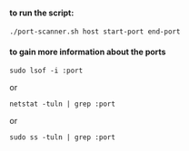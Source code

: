 #### to run the script:
```
./port-scanner.sh host start-port end-port
```

#### to gain more information about the ports
```
sudo lsof -i :port
```
or
```
netstat -tuln | grep :port
```
or
```
sudo ss -tuln | grep :port
```

